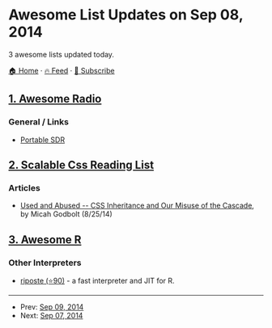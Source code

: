 # Awesome List Updates on Sep 08, 2014

3 awesome lists updated today.

[🏠 Home](/README.md) · [🔥 Feed](https://test.trackawesomelist.com/feed.xml) · [📮 Subscribe](https://trackawesomelist.us17.list-manage.com/subscribe?u=d2f0117aa829c83a63ec63c2f&id=36a103854c)



## [1. Awesome Radio](/content/kyleterry/awesome-radio/README.md)

### General / Links

*   [Portable SDR](http://hackaday.io/project/1538-PortableSDR)

## [2. Scalable Css Reading List](/content/davidtheclark/scalable-css-reading-list/README.md)

### Articles

*   [Used and Abused -- CSS Inheritance and Our Misuse of the Cascade](http://www.phase2technology.com/blog/used-and-abused-css-inheritance-and-our-misuse-of-the-cascade/?utm_source=CSS-Weekly\&utm_campaign=Issue-127\&utm_medium=RSS), by Micah Godbolt (8/25/14)

## [3. Awesome R](/content/qinwf/awesome-R/README.md)

### Other Interpreters

*   [riposte (⭐90)](https://github.com/jtalbot/riposte) - a fast interpreter and JIT for R.

---

- Prev: [Sep 09, 2014](/content/2014/09/09/README.md)
- Next: [Sep 07, 2014](/content/2014/09/07/README.md)